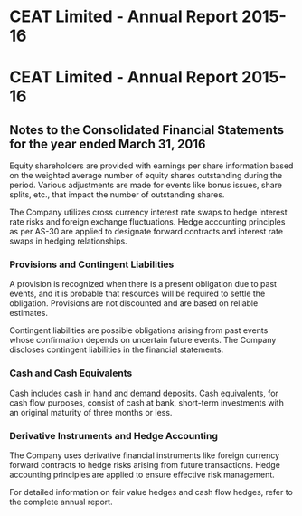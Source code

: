 # CEAT Limited - Annual Report 2015-16

# CEAT Limited - Annual Report 2015-16

## Notes to the Consolidated Financial Statements for the year ended March 31, 2016

Equity shareholders are provided with earnings per share information based on the weighted average number of equity shares outstanding during the period. Various adjustments are made for events like bonus issues, share splits, etc., that impact the number of outstanding shares.

The Company utilizes cross currency interest rate swaps to hedge interest rate risks and foreign exchange fluctuations. Hedge accounting principles as per AS-30 are applied to designate forward contracts and interest rate swaps in hedging relationships.

### Provisions and Contingent Liabilities

A provision is recognized when there is a present obligation due to past events, and it is probable that resources will be required to settle the obligation. Provisions are not discounted and are based on reliable estimates.

Contingent liabilities are possible obligations arising from past events whose confirmation depends on uncertain future events. The Company discloses contingent liabilities in the financial statements.

### Cash and Cash Equivalents

Cash includes cash in hand and demand deposits. Cash equivalents, for cash flow purposes, consist of cash at bank, short-term investments with an original maturity of three months or less.

### Derivative Instruments and Hedge Accounting

The Company uses derivative financial instruments like foreign currency forward contracts to hedge risks arising from future transactions. Hedge accounting principles are applied to ensure effective risk management.

For detailed information on fair value hedges and cash flow hedges, refer to the complete annual report.
